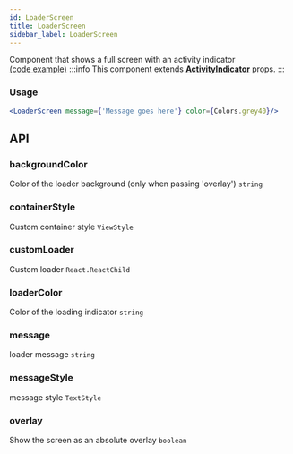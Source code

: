 ```yaml
---
id: LoaderScreen
title: LoaderScreen
sidebar_label: LoaderScreen
---
```


Component that shows a full screen with an activity indicator  
[(code example)](https://github.com/wix/react-native-ui-lib/blob/master/demo/src/screens/componentScreens/LoadingScreen.tsx)
:::info
This component extends **[ActivityIndicator](https://reactnative.dev/docs/activityindicator)** props.
:::
<div style={{display: 'flex', flexDirection: 'row', overflowX: 'auto', maxHeight: '500px', alignItems: 'center'}}></div>

### Usage
``` jsx live
<LoaderScreen message={'Message goes here'} color={Colors.grey40}/>
```
## API
### backgroundColor
Color of the loader background (only when passing 'overlay')
`string ` 

### containerStyle
Custom container style
`ViewStyle ` 

### customLoader
Custom loader
`React.ReactChild ` 

### loaderColor
Color of the loading indicator
`string ` 

### message
loader message
`string ` 

### messageStyle
message style
`TextStyle ` 

### overlay
Show the screen as an absolute overlay
`boolean ` 


